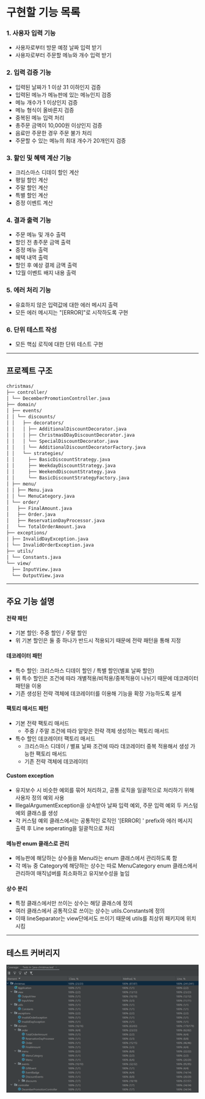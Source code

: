 # 구현할 기능 목록

### 1. 사용자 입력 기능
- 사용자로부터 방문 예정 날짜 입력 받기
- 사용자로부터 주문할 메뉴와 개수 입력 받기

### 2. 입력 검증 기능
- 입력된 날짜가 1 이상 31 이하인지 검증
- 입력된 메뉴가 메뉴판에 있는 메뉴인지 검증
- 메뉴 개수가 1 이상인지 검증
- 메뉴 형식이 올바른지 검증
- 중복된 메뉴 입력 처리
- 총주문 금액이 10,000원 이상인지 검증
- 음료만 주문한 경우 주문 불가 처리
- 주문할 수 있는 메뉴의 최대 개수가 20개인지 검증

### 3. 할인 및 혜택 계산 기능
- 크리스마스 디데이 할인 계산
- 평일 할인 계산
- 주말 할인 계산
- 특별 할인 계산
- 증정 이벤트 계산

### 4. 결과 출력 기능
- 주문 메뉴 및 개수 출력
- 할인 전 총주문 금액 출력
- 증정 메뉴 출력
- 혜택 내역 출력
- 할인 후 예상 결제 금액 출력
- 12월 이벤트 배지 내용 출력

### 5. 에러 처리 기능
- 유효하지 않은 입력값에 대한 에러 메시지 출력
- 모든 에러 메시지는 "[ERROR]"로 시작하도록 구현

### 6. 단위 테스트 작성
- 모든 핵심 로직에 대한 단위 테스트 구현

---

## 프로젝트 구조
```
christmas/
├── controller/
│ └── DecemberPromotionController.java
├── domain/
│ ├── events/
│ │ └── discounts/
│ │   ├── decorators/
│ │   │ ├── AdditionalDiscountDecorator.java
│ │   │ ├── ChristmasDDayDiscountDecorator.java
│ │   │ └── SpecialDiscountDecorator.java
│ │   │ └── AdditionalDiscountDecoratorFactory.java
│ │   └── strategies/
│ │     ├── BasicDiscountStrategy.java
│ │     ├── WeekdayDiscountStrategy.java
│ │     ├── WeekendDiscountStrategy.java
│ │     └── BasicDiscountStrategyFactory.java
│ ├── menu/
│ │ ├── Menu.java
│ │ └── MenuCategory.java
│ └── order/
│   ├── FinalAmount.java
│   ├── Order.java
│   ├── ReservationDayProcessor.java
│   └── TotalOrderAmount.java
├── exceptions/
│ ├── InvalidDayException.java
│ └── InvalidOrderException.java
├── utils/
│ └── Constants.java
└── view/
  ├── InputView.java
  └── OutputView.java
```

---

## 주요 기능 설명

#### 전략 패턴
- 기본 할인: 주중 할인 / 주말 할인
- 위 기본 할인은 둘 중 하나가 반드시 적용되기 때문에 전략 패턴을 통해 지정

#### 데코레이터 패턴
- 특수 할인: 크리스마스 디데이 할인 / 특별 할인(별표 날짜 할인)
- 위 특수 할인은 조건에 따라 개별적용/비적용/중복적용이 나뉘기 때문에 데코레이터 패턴을 이용
- 기존 생성된 전략 객체에 데코레이터를 이용해 기능을 확장 가능하도록 설계

#### 팩토리 매서드 패턴
- 기본 전략 팩토리 매서드
  - 주중 / 주말 조건에 따라 알맞은 전략 객체 생성하는 팩토리 매서드
- 특수 할인 데코레이터 팩토리 매서드
  - 크리스마스 디데이 / 별표 날짜 조건에 따라 데코레이터 중복 적용해서 생성 가능한 팩토리 매서드
  - 기존 전략 객체에 데코레이터 

#### Custom exception
- 유지보수 시 비슷한 예외를 묶어 처리하고, 공통 로직을 일괄적으로 처리하기 위해 사용자 정의 예외 사용
- IllegalArgumentException을 상속받아 날짜 입력 예외, 주문 입력 예외 두 커스텀 예외 클래스를 생성
- 각 커스텀 예외 클래스에서는 공통적인 로직인 '[ERROR] ' prefix와 에러 메시지 출력 후 Line seperating을 일괄적으로 처리

#### 메뉴판 enum 클래스로 관리
- 메뉴판에 해당하는 상수들을 Menu라는 enum 클래스에서 관리하도록 함
- 각 메뉴 중 Category에 해당하는 상수는 따로 MenuCategory enum 클래스에서 관리하여 매직넘버를 최소화하고 유지보수성을 높임

#### 상수 분리
- 특정 클래스에서만 쓰이는 상수는 해당 클래스에 정의
- 여러 클래스에서 공통적으로 쓰이는 상수는 utils.Constants에 정의
- 이때 lineSeparator는 view단에서도 쓰이기 때문에 utils를 최상위 패키지에 위치시킴

---

## 테스트 커버리지
![img.png](img.png)